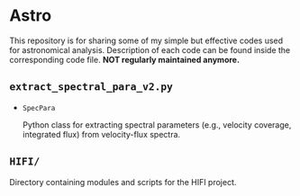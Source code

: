 # Astro
This repository is for sharing some of my simple but effective codes used for 
astronomical analysis. Description of each code can be found inside the 
corresponding code file. **NOT regularly maintained anymore.**

## `extract_spectral_para_v2.py`

- `SpecPara`

   Python class for extracting spectral parameters (e.g., velocity coverage, 
   integrated flux) from velocity-flux spectra.

## `HIFI/`
Directory containing modules and scripts for the HIFI project.